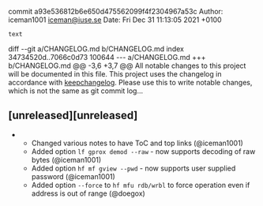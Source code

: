 commit a93e536812b6e650d475562099f4f2304967a53c
Author: iceman1001 <iceman@iuse.se>
Date:   Fri Dec 31 11:13:05 2021 +0100

    text

diff --git a/CHANGELOG.md b/CHANGELOG.md
index 34734520d..7066c0d73 100644
--- a/CHANGELOG.md
+++ b/CHANGELOG.md
@@ -3,6 +3,7 @@ All notable changes to this project will be documented in this file.
 This project uses the changelog in accordance with [keepchangelog](http://keepachangelog.com/). Please use this to write notable changes, which is not the same as git commit log...
 
 ## [unreleased][unreleased]
+ - Changed various notes to have ToC and top links (@iceman1001)
  - Added option `lf gprox demod --raw` - now supports decoding of raw bytes (@iceman1001)
  - Added option `hf mf gview --pwd` - now supports user supplied password (@iceman1001)
  - Added option `--force` to `hf mfu rdb/wrbl` to force operation even if address is out of range (@doegox)
